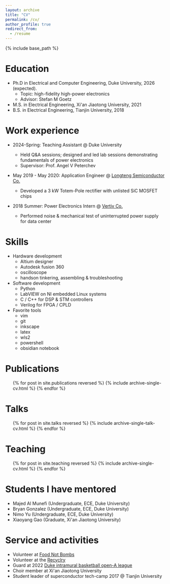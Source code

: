 ```yaml
---
layout: archive
title: "CV"
permalink: /cv/
author_profile: true
redirect_from:
  - /resume
---
```


{% include base_path %}

Education
======
* Ph.D in Electrical and Computer Engineering, Duke University, 2026 (expected). 
  * Topic: high-fidelity high-power electronics
  * Advisor: Stefan M Goetz
* M.S. in Electrical Engineering, Xi'an Jiaotong University, 2021
* B.S. in Electrical Engineering, Tianjin University, 2018

Work experience
======
* 2024-Spring: Teaching Assistant @ Duke University
  * Held Q&A sessions; designed and led lab sessions demonstrating fundamentals of power electronics
  * Supervisor: Prof. Angel V Peterchev

* May 2019 - May 2020: Application Engineer @ [Longteng Semiconductor Co.](https://www.lonten.cc/)
  * Developed a 3 kW Totem-Pole rectifier with unlisted SiC MOSFET chips

* 2018 Summer: Power Electronics Intern @ [Vertiv Co.](https://www.vertiv.com/en-us/)
  * Performed noise & mechanical test of uninterrupted power supply for data center
  
Skills
======
* Hardware development
  * Altium designer
  * Autodesk fusion 360
  * oscilloscope
  * handson tinkering, assembling & troubleshooting
* Software development
  * Python
  * LabVIEW on NI embedded Linux systems
  * C / C++ for DSP & STM controllers
  * Verilog for FPGA / CPLD
* Favorite tools
  * vim
  * git
  * inkscape
  * latex
  * wls2
  * powershell
  * obsidian notebook

Publications
======
  <ul>{% for post in site.publications reversed %}
    {% include archive-single-cv.html %}
  {% endfor %}</ul>
  
Talks
======
  <ul>{% for post in site.talks reversed %}
    {% include archive-single-talk-cv.html  %}
  {% endfor %}</ul>
  
Teaching
======
  <ul>{% for post in site.teaching reversed %}
    {% include archive-single-cv.html %}
  {% endfor %}</ul>


Students I have mentored
======
* Majed Al Munefi (Undergraduate, ECE, Duke University)
* Bryan Gonzalez (Undergraduate, ECE, Duke University)
* Nimo Yu (Undergraduate, ECE, Duke University)
* Xiaoyang Gao (Graduate, Xi'an Jiaotong University)

  
Service and activities
======
* Volunteer at [Food Not Bombs](https://en.wikipedia.org/wiki/Food_Not_Bombs)
* Volunteer at the [Recyclry](https://www.recyclery.org/)
* Guard at 2022 [Duke intramural basketball open-A league](https://www.imleagues.com/spa/sport/35f401b671cc4caa98af4636139635db/home#sportname)
* Choir member at Xi'an Jiaotong University
* Student leader of superconductor tech-camp 2017 @ Tianjin University
